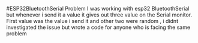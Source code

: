 #ESP32BluetoothSerial Problem
I was working with esp32 BluetoothSerial but whenever i send it a value it gives out three value on the Serial monitor.
First value was the value i send  it and other two were random , i didnt investigated the issue but wrote a code for anyone who is facing the same problem

